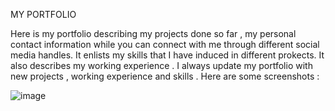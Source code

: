 MY PORTFOLIO

Here is my portfolio describing my projects done so far , my personal contact information while you can connect with me through different social media handles. It enlists my skills that I have induced in different prokects. It also describes my working experience . I always update my portfolio with new projects , working experience and skills . Here are some screenshots :

![image](https://github.com/user-attachments/assets/eebe3ea2-7b90-45e4-9d3c-0dcddc224989)
